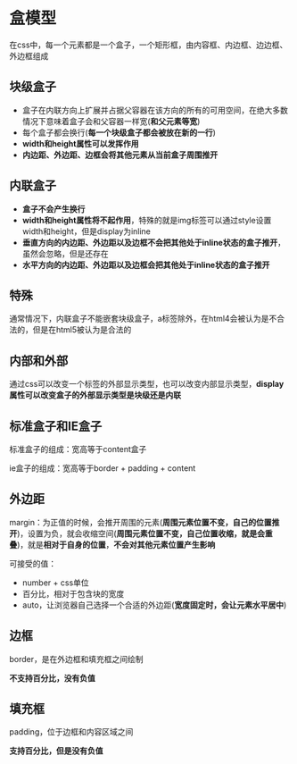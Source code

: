 # 盒模型

在css中，每一个元素都是一个盒子，一个矩形框，由内容框、内边框、边边框、外边框组成

## 块级盒子

- 盒子在内联方向上扩展并占据父容器在该方向的所有的可用空间，在绝大多数情况下意味着盒子会和父容器一样宽(**和父元素等宽**)
- 每个盒子都会换行(**每一个块级盒子都会被放在新的一行**)
- **width和height属性可以发挥作用**
- **内边距、外边距、边框会将其他元素从当前盒子周围推开**

## 内联盒子

- **盒子不会产生换行**
- **width和height属性将不起作用**，特殊的就是img标签可以通过style设置width和height，但是display为inline
- **垂直方向的内边距、外边距以及边框不会把其他处于inline状态的盒子推开**，虽然会忽略，但是还存在
- **水平方向的内边距、外边距以及边框会把其他处于inline状态的盒子推开**

## 特殊

通常情况下，内联盒子不能嵌套块级盒子，a标签除外，在html4会被认为是不合法的，但是在html5被认为是合法的

## 内部和外部

通过css可以改变一个标签的外部显示类型，也可以改变内部显示类型，**display属性可以改变盒子的外部显示类型是块级还是内联**

## 标准盒子和IE盒子

标准盒子的组成：宽高等于content盒子

ie盒子的组成：宽高等于border + padding + content

## 外边距

margin：为正值的时候，会推开周围的元素(**周围元素位置不变，自己的位置推开**)，设置为负，就会收缩空间(**周围元素位置不变，自己位置收缩，就是会重叠**)，就是**相对于自身的位置**，**不会对其他元素位置产生影响**

可接受的值：

- number + css单位
- 百分比，相对于包含块的宽度
- auto，让浏览器自己选择一个合适的外边距(**宽度固定时，会让元素水平居中**)

## 边框

border，是在外边框和填充框之间绘制

**不支持百分比，没有负值**

## 填充框

padding，位于边框和内容区域之间

**支持百分比，但是没有负值**